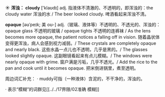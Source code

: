 ☀ <span class="category">**浑浊：**</span>
<span class="vocabulary">**cloudy**</span> ['klaʊdɪ] 
<span class="definition">adj. 指液体不清澈的、不透明的，即浑浊的：</span>the cloudy water 浑浊的水 / The beer looked cloudy. 啤酒看起来浑浊不清。
           
<span class="vocabulary">**opaque**</span> [əʊˈpeɪk; 美 oʊ-]
<span class="definition">adj.（玻璃、液体等）不透明的、不透光的、浑浊的：</span>opaque glass 不透明的玻璃 / opaque tights 不透明的连裤袜 / As the lens becomes more opaque, the patient notices a falling off in vision. 随着晶状体变得更浑浊，病人会感到视力减弱。/ These crystals are completely opaque and nearly black. 这些水晶一点儿也不透明，几乎是黑的。/ The glasses looked slightly opaque. 这副眼镜看起来有点儿模糊。/ The windows were nearly opaque with grime. 窗户满是污垢，几乎不透光。/ Add the rice to the pan and cook until it becomes opaque. 把米倒进锅里，煮至透明。

周边词汇补充：
· muddy可指（一种液体）含泥的，不干净的，浑浊的。

· 表示“模糊”的词群见[[../../17界限/02准确 模糊]]
